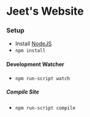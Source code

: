 # Jeet's Website

### Setup
- Install [NodeJS](http://nodejs.org)
- `npm install`

#### Development Watcher

- `npm run-script watch`

##### Compile Site

- `npm run-script compile`
